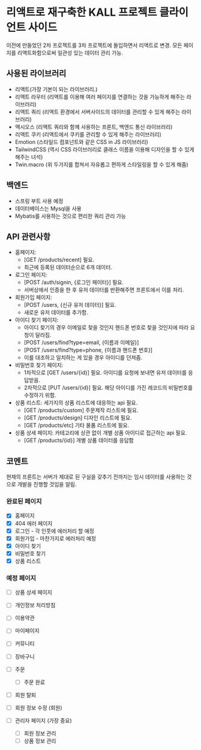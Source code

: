 # 리액트로 재구축한 KALL 프로젝트 클라이언트 사이드
이전에 만들었던 2차 프로젝트를 3차 프로젝트에 돌입하면서 리액트로 변경. 모든 페이지를 리액트화함으로써 일관성 있는 데이터 관리 가능.

## 사용된 라이브러리
- 리액트(가장 기본이 되는 라이브러리.)
- 리액트 라우터 (리액트를 이용해 여러 페이지를 연결하는 것을 가능하게 해주는 라이브러리)
- 리액트 쿼리 (리액트 환경에서 서버사이드의 데이터를 관리할 수 있게 해주는 라이브러리)
- 액시오스 (리액트 쿼리와 함께 사용하는 프론트, 백엔드 통신 라이브러리)
- 리액트 쿠키 (리액트에서 쿠키를 관리할 수 있게 해주는 라이브러리)
- Emotion (스타일드 컴포넌트와 같은 CSS in JS 라이브러리)
- TailwindCSS (역시 CSS 라이브러리로 클래스 이름을 이용해 디자인을 할 수 있게 해주는 녀석)
- Twin.macro (위 두가지를 합쳐서 자유롭고 편하게 스타일링을 할 수 있게 해줌)

## 백엔드
- 스프링 부트 사용 예정
- 데이터베이스는 Mysql을 사용
- Mybatis를 사용하는 것으로 편리한 쿼리 관리 가능

## API 관련사항
- 홈페이지:
  - [GET /products/recent] 필요.
  - 최근에 등록된 데이터순으로 6개 데이터.
- 로그인 페이지:
  - [POST /auth/signin, {로그인 페이터}] 필요.
  - 서버상에서 인증을 한 후 유저 데이터를 반환해주면 프론트에서 이를 처리.
- 회원가입 페이지:
  - [POST /users, {신규 유저 데이터}] 필요.
  - 새로운 유저 데이터를 추가함.
- 아이디 찾기 페이지:
  - 아이디 찾기의 경우 이메일로 찾을 것인지 핸드폰 번호로 찾을 것인지에 따라 요청이 달라짐.
  - [POST /users/find?type=email, {이름과 이메일}]
  - [POST /users/find?type=phone, {이름과 핸드폰 번호}]
  - 이를 대조하고 일치하는 게 있을 경우 아이디를 던져줌.
- 비밀번호 찾기 페이지:
  - 1차적으로 [GET /users/{id}] 필요. 아이디를 요청에 보내면 유저 데이터를 응답받음.
  - 2차적으로 [PUT /users/{id}] 필요. 해당 아이디를 가진 레코드의 비밀번호를 수정하기 위함.
- 상품 리스트: 세가지의 상품 리스트에 대응하는 api 필요.
  - [GET /products/custom] 주문제작 리스트에 필요.
  - [GET /products/design] 디자인 리스트에 필요.
  - [GET /products/etc] 기타 물품 리스트에 필요.
- 상품 상세 페이지: 카테고리에 상관 없이 개별 상품 아이디로 접근하는 api 필요.
  - [GET /products/{id}] 개별 상품 데이터를 응답함

## 코멘트
현재의 프론트는 서버가 제대로 된 구실을 갖추기 전까지는 임시 데이터를 사용하는 것으로 개발을 진행할 것임을 알림.

### 완료된 페이지
- [x] 홈페이지
- [x] 404 에러 페이지
- [x] 로그인 - 각 인풋에 에러처리 할 예정
- [x] 회원가입 - 마찬가지로 에러처리 예정
- [x] 아이디 찾기
- [x] 비밀번호 찾기
- [x] 상품 리스트

### 예정 페이지

- [ ] 상품 상세 페이지
- [ ] 개인정보 처리방침
- [ ] 이용약관
- [ ] 마이페이지
- [ ] 커뮤니티
- [ ] 장바구니
- [ ] 주문
  - [ ] 주문 완료
- [ ] 회원 탈퇴
- [ ] 회원 정보 수정 (회원)

- [ ] 관리자 페이지 (가장 중요)
  - [ ] 회원 정보 관리
  - [ ] 상품 정보 관리
